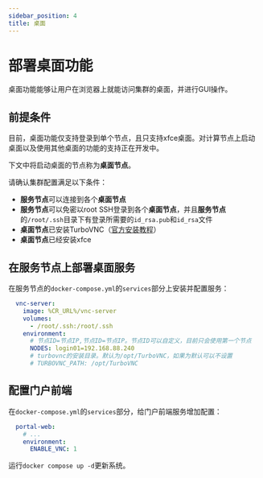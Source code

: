 ```yaml
---
sidebar_position: 4
title: 桌面
---
```


# 部署桌面功能

桌面功能能够让用户在浏览器上就能访问集群的桌面，并进行GUI操作。

## 前提条件

目前，桌面功能仅支持登录到单个节点，且只支持xfce桌面。对计算节点上启动桌面以及使用其他桌面的功能的支持正在开发中。

下文中将启动桌面的节点称为**桌面节点**。

请确认集群配置满足以下条件：

- **服务节点**可以连接到各个**桌面节点**
- **服务节点**可以免密以root SSH登录到各个**桌面节点**，并且**服务节点**的`/root/.ssh`目录下有登录所需要的`id_rsa.pub`和`id_rsa`文件
- **桌面节点**已安装TurboVNC（[官方安装教程](https://turbovnc.org/Downloads/YUM)）
- **桌面节点**已经安装xfce

## 在服务节点上部署桌面服务

在服务节点的`docker-compose.yml`的`services`部分上安装并配置服务：

```yml title=docker-compose.yml
  vnc-server:
    image: %CR_URL%/vnc-server
    volumes:
      - /root/.ssh:/root/.ssh
    environment:
      # 节点ID=节点IP,节点ID=节点IP。节点ID可以自定义，目前只会使用第一个节点
      NODES: login01=192.168.88.240
      # turbovnc的安装目录。默认为/opt/TurboVNC，如果为默认可以不设置
      # TURBOVNC_PATH: /opt/TurboVNC
```

## 配置门户前端

在`docker-compose.yml`的`services`部分，给门户前端服务增加配置：

```yml title=docker-compose.yml
  portal-web:
    # ...
    environment:
      ENABLE_VNC: 1
```

运行`docker compose up -d`更新系统。
